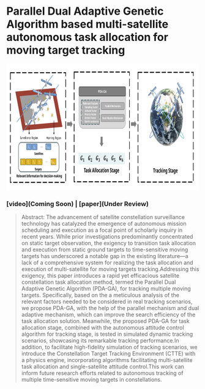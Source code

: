 # Parallel Dual Adaptive Genetic Algorithm based multi-satellite autonomous task allocation for moving target tracking
<p align="center">
<img src="architecture.svg" width="900px" height="330px" />
</p>

### [video](Coming Soon) | [paper](Under Review)

> Abstract: The advancement of satellite constellation surveillance technology has catalyzed the emergence of autonomous mission scheduling and execution as a focal point of scholarly inquiry in recent years. While prior investigations predominantly concentrated on static target observation, the exigency to transition task allocation and execution from static ground targets to time-sensitive moving targets has underscored a notable gap in the existing literature—a lack of a comprehensive system for realizing the task allocation and execution of multi-satellite for moving targets tracking.Addressing this exigency, this paper introduces a rapid yet efficacious satellite constellation task allocation method, termed the Parallel Dual Adaptive Genetic Algorithm (PDA-GA), for tracking multiple moving targets. Specifically, based on the a meticulous analysis of the relevant factors needed to be considered in real tracking scenarios, we propose PDA-GA, with the help of the parallel mechanism and dual adaptive mechanism, which can improve the search efficiency of the task allocation solution. Meanwhile, the proposed PDA-GA for task allocation stage, combined with the autonomous attitude control algorithm for tracking stage, is tested in simulated dynamic tracking scenarios, showcasing its remarkable tracking performance.In addition, to facilitate high-fidelity simulation of tracking scenarios, we introduce the Constellation Target Tracking Environment (CTTE) with a physics engine, incorporating algorithms facilitating multi-satellite task allocation and single-satellite attitude control.This work can inform future research efforts related to autonomous tracking of multiple time-sensitive moving targets in constellations.
